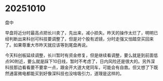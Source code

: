 # 20251010

盘中

早盘将近分时最高点把长川卖了，先出来，减小损失。昨天的操作太烂了，明明已经判断出来科创可科技要调整了，但是对个股有滤镜，分时走强又怕踏空买回来了。如果尊重大市昨天就应该等到尾盘再说。

今天科创板延续调整，长川暂时有资金修复，但是继续看调整，要么就是到前面低点90附近，要么就是踩下10日线，暂时不考虑了，日内风险还是很大的。另外深科技那边看看要不要拿一点，跟金开大道大佬同车，可能会有自救。但又想了下既然通富微电都能买到好像深科技也没啥吸引力，道理是这样的。
